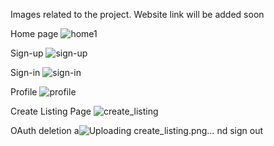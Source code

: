 Images related to the project. Website link will be added soon

Home page
![home1](https://github.com/alwaysAnsh/Real-Estate/assets/121539688/be3562b1-25dd-41b5-ae4c-01ad4bc669bb)

Sign-up
![sign-up](https://github.com/alwaysAnsh/Real-Estate/assets/121539688/dc59b4ae-8e1d-4e1c-93db-7f9ca9f2c325)

Sign-in
![sign-in](https://github.com/alwaysAnsh/Real-Estate/assets/121539688/3b583372-f4f5-49d0-b2f1-12ac357c9fe5)

Profile
![profile](https://github.com/alwaysAnsh/Real-Estate/assets/121539688/d61c983f-616e-406b-a082-fa20c3897414)

Create Listing Page
![create_listing](https://github.com/alwaysAnsh/Real-Estate/assets/121539688/1281f1ec-e313-4f36-9019-c27ab69ee3bf)


OAuth deletion a![Uploading create_listing.png…]()
nd sign out
